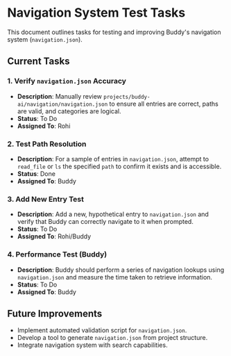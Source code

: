 # Navigation System Test Tasks

This document outlines tasks for testing and improving Buddy's navigation system (`navigation.json`).

## Current Tasks

### 1. Verify `navigation.json` Accuracy
- **Description**: Manually review `projects/buddy-ai/navigation/navigation.json` to ensure all entries are correct, paths are valid, and categories are logical.
- **Status**: To Do
- **Assigned To**: Rohi

### 2. Test Path Resolution
- **Description**: For a sample of entries in `navigation.json`, attempt to `read_file` or `ls` the specified `path` to confirm it exists and is accessible.
- **Status**: Done
- **Assigned To**: Buddy

### 3. Add New Entry Test
- **Description**: Add a new, hypothetical entry to `navigation.json` and verify that Buddy can correctly navigate to it when prompted.
- **Status**: To Do
- **Assigned To**: Rohi/Buddy

### 4. Performance Test (Buddy)
- **Description**: Buddy should perform a series of navigation lookups using `navigation.json` and measure the time taken to retrieve information.
- **Status**: To Do
- **Assigned To**: Buddy

## Future Improvements

- Implement automated validation script for `navigation.json`.
- Develop a tool to generate `navigation.json` from project structure.
- Integrate navigation system with search capabilities.
